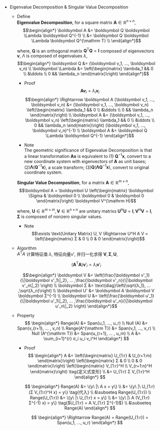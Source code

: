 * Eigenvalue Decomposition & Singular Value Decomposition
  - Define  
    **Eigenvalue Decomposition**, for a square matrix $\boldsymbol A \in \mathbb R^{n \times n}$, 
    $$\begin{align*}
      \boldsymbol A 
      &= \boldsymbol Q \boldsymbol \Lambda \boldsymbol Q^{-1}  \\
      &= \boldsymbol Q \boldsymbol \Lambda \boldsymbol Q^{\mathrm T}  \\
    \end{align*}$$  

    where, $\boldsymbol Q$ is an orthogonal matrix $\boldsymbol Q^{\mathrm T} \boldsymbol Q = \boldsymbol I$ composed of eigenvectors $\boldsymbol v$, $\Lambda$ is composed of eigenvalues $\lambda$, 
    $$\begin{align*}
      \boldsymbol Q &= (\boldsymbol v_1, ..., \boldsymbol v_n)  \\
      \boldsymbol \Lambda &= \left(\begin{matrix} \lambda_1 && 0 \\ &\ddots \\ 0 && \lambda_n \end{matrix}\right)
    \end{align*}$$

    - Proof
      $$\boldsymbol A \boldsymbol v_i = \lambda_i \boldsymbol v_i$$
      $$\begin{align*}
        \Rightarrow \boldsymbol A (\boldsymbol v_1, ..., \boldsymbol v_n) &= (\boldsymbol v_1, ..., \boldsymbol v_n) \left(\begin{matrix} \lambda_1 && 0 \\ &\ddots \\ 0 && \lambda_n \end{matrix}\right)  \\
        \boldsymbol A &= (\boldsymbol v_1, ..., \boldsymbol v_n) \left(\begin{matrix} \lambda_1 && 0 \\ &\ddots \\ 0 && \lambda_n \end{matrix}\right) (\boldsymbol v_1, ..., \boldsymbol v_n)^{-1}  \\
        \boldsymbol A &= \boldsymbol Q \Lambda \boldsymbol Q^{-1}
      \end{align*}$$

    - Note  
      The geometric significance of Eigenvalue Decomposition is that a linear transformation $\boldsymbol A \boldsymbol x$ is equivalent to (1) $\boldsymbol Q^{-1} \boldsymbol x$, convert to a new coordinate system with eigenvectors of $\boldsymbol A$ as unit bases; (2)$\boldsymbol \Lambda (\boldsymbol Q^{-1} \boldsymbol x)$, a scale transform; (3)$\boldsymbol Q (\boldsymbol \Lambda \boldsymbol Q^{-1} \boldsymbol x)$, convert to original coordinate system.

    **Singular Value Decomposition**, for a matrix $\boldsymbol A \in \mathbb R^{m \times n}$,  
    $$\boldsymbol A = \boldsymbol U \left(\begin{matrix} \boldsymbol \Sigma & \boldsymbol 0 \\ \boldsymbol 0 & \boldsymbol 0 \end{matrix}\right) \boldsymbol V^{\mathrm H}$$

    where, $\boldsymbol U \in \mathbb R^{m \times m}, \boldsymbol V \in \mathbb R^{n \times n}$ are unitary matrixs $\boldsymbol U^{\mathrm H} \boldsymbol U = \boldsymbol I, \boldsymbol V^{\mathrm H} \boldsymbol V = \boldsymbol I$, $\boldsymbol \Sigma$ is composed of nonzero singular values.

    - Note
      $$\exists \text{Unitary Matrix} U, V \Rightarrow U^H A V = \left(\begin{matrix} Σ & 0 \\ 0 & 0 \end{matrix}\right)$$

  - Algorithm  
    $A^{\mathrm T} A$ 计算特征值 $λ$, 特征向量$v'$, 并归一化求得 $\boldsymbol V, \boldsymbol Σ, \boldsymbol U$,

    $$(\boldsymbol A^{\mathrm T} \boldsymbol A) \boldsymbol v'_i = \lambda_i \boldsymbol v'_i$$

    $$\begin{align*}
      \boldsymbol V &= \left(\frac{\boldsymbol v'_1}{\|\boldsymbol v'_1\|_2}, ... ,\frac{\boldsymbol v'_n}{\|\boldsymbol v'_n\|_2} \right)  \\
      \boldsymbol Σ &= \text{diag}\left(\sqrt{λ_1}, ... ,\sqrt{λ_n}\right)  \\
      \boldsymbol U' &= \boldsymbol A \boldsymbol V \boldsymbol Σ^{-1}  \\
      \boldsymbol U &= \left(\frac{\boldsymbol u'_1}{\|\boldsymbol u'_1\|_2}, ... ,\frac{\boldsymbol u'_n}{\|\boldsymbol u'_n\|_2} \right)  
    \end{align*}$$

  - Property
    $$
    \begin{align*}
      Range(A) &= Span(u_1, ..., u_r)  \\
      Null (A) &= Span(v_{r+1}, ... , v_n)  \\
      Range(A^{\mathrm T}) &= Span(v_1, ..., v_r)  \\
      Null (A^{\mathrm T}) &= Span(u_{r+1}, ... , u_m)  \\
      A &= \sum_{i=1}^{r} σ_i u_i v_i^H
    \end{align*}
    $$
    
    - Proof
      $$
      \begin{align*}
        A &= \left(\begin{matrix} U_{1:r} & U_{r+1:m} \end{matrix}\right) \left(\begin{matrix} Σ & 0 \\ 0 & 0 \end{matrix}\right) \left(\begin{matrix} V_{1:r}^H \\ V_{r+1:n}^H \end{matrix}\right)  \tag{定义式变形}  \\
          &= U_{1:r} Σ V_{1:r}^H
      \end{align*}
      $$

      $$
      \begin{align*}
        Range(A) &= \{y\ |\ A x = y\}  \\
          &= \{y\ |\ U_{1:r} (Σ V_{1:r}^H x) = y\}  \tag{代入}  \\
          &\subseteq Range(U_{1:r})  \\
        Range(U_{1:r}) &= \{y\ |\ U_{1:r} x = y\}  \\
          &= \{y\ |\ A (V_{1:r} Σ^{-1} x) = y\}  \tag{$U_{1:r} = A V_{1:r} Σ^{-1}$}  \\
          &\subseteq Range(A)
      \end{align*}
      $$

      $$
      \begin{align*}
        \Rightarrow Range(A) = Range(U_{1:r}) = Span(u_1, ..., u_r)
      \end{align*}
      $$